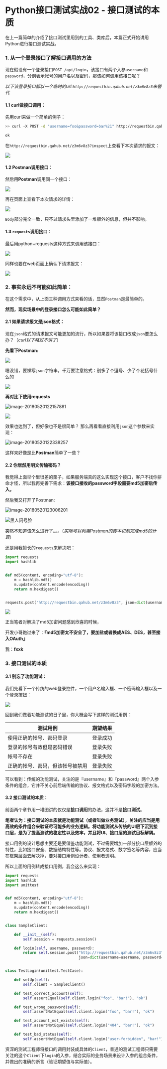 # Python接口测试实战02 - 接口测试的本质

在上一篇简单的介绍了接口测试里用到的工具、类库后，本篇正式开始讲用Python进行接口测试实战。

### 1. 从一个登录接口了解接口调用的方法

现在假设有一个登录接口`POST /api/login`，该接口有两个入参`username`和`password`，分别表示帐号的用户名以及密码，那该如何调用该接口呢？

_以下该登录接口都以一个临时的url:`http://requestbin.qahub.net/z3m6v8z3`来替代_

#### 1.1 curl做接口调用：

先用curl来做一个简单的例子：

```bash
>> curl -X POST -d "username=foo&password=bar%21" http://requestbin.qahub.net/z3m6v8z3

ok
```

在`http://requestbin.qahub.net/z3m6v8z3?inspect`上查看下本次请求的报文：

![](http://my-storage.oss-cn-shanghai.aliyuncs.com/ipic/aw2xk.png)

#### 1.2 Postman调用接口：

然后用**Postman**调用同一个接口：

![](http://my-storage.oss-cn-shanghai.aliyuncs.com/ipic/smfhu.png)

再在页面上查看下本次请求的详情：

![](http://my-storage.oss-cn-shanghai.aliyuncs.com/ipic/nowuz.png)

`Body`部分完全一致，只不过请求头里添加了一堆额外的信息，但并不影响。

#### 1.3 `requests`调用接口：

最后用python+requests这种方式来调用该接口：

![](http://my-storage.oss-cn-shanghai.aliyuncs.com/ipic/wb406.png)

同样也要在web页面上确认下请求报文：

![](http://my-storage.oss-cn-shanghai.aliyuncs.com/ipic/6toor.png)

### 2. 事实永远不可能如此简单：

在这个需求中，从上面三种调用方式来看的话，显然`Postman`是最简单的。

**然而，现实场景中的登录接口怎么可能如此简单？**

#### 2.1 如果请求报文是json格式：

现在`json`格式的请求报文可能更加的流行，所以如果要将该接口改成`json`要怎么办？（_curl以下略过不讲了_）

**先看下Postman:**

![](http://my-storage.oss-cn-shanghai.aliyuncs.com/ipic/l2enz.png)

嗯没错，要裸写`json`字符串，千万要注意格式：别多了个逗号、少了个花括号什么的

![](http://my-storage.oss-cn-shanghai.aliyuncs.com/ipic/8c1d8.png)

**再对比下使用requests**

![image-20180520122157881](http://my-storage.oss-cn-shanghai.aliyuncs.com/ipic/ggusq.png)

![](http://my-storage.oss-cn-shanghai.aliyuncs.com/ipic/6d9kr.png)

效果也达到了，但好像也不是很简单？ 那么再看看直接利用`json`这个参数来实现：

![image-20180520122338257](http://my-storage.oss-cn-shanghai.aliyuncs.com/ipic/1fpeu.png)

这样来好像是比**Postman**简单了一些？

#### 2.2 你居然用明文传输密码？

我觉得上面举个里很差的栗子，如果服务端真的这么实现这个接口，客户不找你拼命才怪，所以我再完善下需求：**该接口接收的password字段需要md5加密后传入。**

然后我又打开了Postman:

![image-20180520123006201](http://my-storage.oss-cn-shanghai.aliyuncs.com/ipic/vet6p.png)

![黑人问号脸](http://my-storage.oss-cn-shanghai.aliyuncs.com/ipic/h4zrm.jpg)

突然不知道该怎么进行了。。。（_实际可以利用Postman的脚本机制完成md5的计算_）

还是用我擅长的`requests`来解决吧：

```python
import requests
import hashlib


def md5(content, encoding="utf-8"):
    m = hashlib.md5()
    m.update(content.encode(encoding))
    return m.hexdigest()


requests.post("http://requestbin.qahub.net/z3m6v8z3", json=dict(username="foo", password=md5("bar!")))
```

![](http://my-storage.oss-cn-shanghai.aliyuncs.com/ipic/hk92i.png)

正当笔者对解决了md5加密问题感到欣喜的时候，

开发小哥跑过来了：**『md5加密太不安全了，要加盐或者换成AES、DES，甚至接入OAuth』**

我：**fxxk**

### 3. 接口测试的本质

#### 3.1 别忘了功能测试：

我们先看下一个传统的web登录控件，一个用户名输入框、一个密码输入框以及一个登录按钮：

![](http://my-storage.oss-cn-shanghai.aliyuncs.com/ipic/zy8xf.png)

回到我们做着功能测试的日子里，你大概会写下这样的测试用例：

| 测试用例                         | 期望结果 |
| -------------------------------- | -------- |
| 使用正确的帐号、密码登录         | 登录成功 |
| 登录的帐号有效但是密码错误       | 登录失败 |
| 帐号不存在                       | 登录失败 |
| 正确的帐号、密码，但该帐号被禁用 | 登录失败 |

可以看到：传统的功能测试，关注的是『username』和『password』两个入参条件的组合，它并不关心前后端传输的协议、报文格式以及密码字段的加密方法。

#### 3.2 接口测试的本质：

前面两个章节用一堆图讲的仅仅是**接口调用**的办法，这并不是**接口测试**。

**笔者认为：接口测试的本质就是功能测试（或者叫做业务测试），关注的应当是用高效的条件组合来验证尽可能多的业务逻辑。将功能测试从传统的UI层下沉到接口层，是为了提高测试的稳定性以及效率，并且将UI、接口层的测试目标解耦。**

接口用例的设计思想主要还是要借鉴功能测试，不过需要增加一部分接口层额外的特性，比如接口安全、数据结构特性等。协议、报文格式、数字签名等内容，应当在框架层面去解决掉，要对接口用例设计者、使用者透明。

所以上面的用例转成接口用例，我会这么来实现：

```python
import requests
import hashlib
import unittest


def md5(content, encoding="utf-8"):
    m = hashlib.md5()
    m.update(content.encode(encoding))
    return m.hexdigest()


class SampleClient:

    def __init__(self):
        self.session = requests.session()

    def login(self, username, password):
        return self.session.post("http://requestbin.qahub.net/z3m6v8z3",
                                 json=dict(username=username, password=password)).text


class TestLogin(unittest.TestCase):

    def setUp(self):
        self.client = SampleClient()

    def test_correct_account(self):
        self.assertEqual(self.client.login("foo", "bar!"), "ok")

    def test_wrong_password(self):
        self.assertNotEqual(self.client.login("foo", "bar!"), "ok")

    def test_account_not_exists(self):
        self.assertNotEqual(self.client.login("404", "bar!"), "ok")

    def test_bad_status(self):
        self.assertNotEqual(self.client.login("user-forbidden", "bar!"), "ok")

```

资深的测试工程师将接口的调用封装成具体的`Client`，普通的测试工程师只需要关注的这个`Client`下`login`的入参，结合实际的业务场景来设计入参的组合条件，并做出的准确的断言（验证期望值与实际值）。

